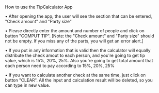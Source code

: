 How to use the TipCalculator App

• After opening the app, the user will see the section that can be entered, "Check amount" and "Party size"

• Please directly enter the amount and number of people and click on button "COMPUT TIP". [Note: the "Check amount" and "Party size" should not be empty. If you miss any of the parts, you will get an error alert.]

• If you put in any information that is valid then the calculator will equally distribute the check amout to each person, and you're going to get tip value, which is 15%, 20%, 25%. Also you're going to get total amount that each person need to pay according to 15%, 20%, 25%

• If you want to calculate another check at the same time, just click on button "CLEAR". All the input and calculation result will be deleted, so you can type in new value.

